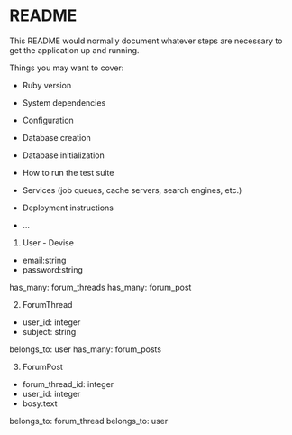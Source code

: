 # README

This README would normally document whatever steps are necessary to get the
application up and running.

Things you may want to cover:

* Ruby version

* System dependencies

* Configuration

* Database creation

* Database initialization

* How to run the test suite

* Services (job queues, cache servers, search engines, etc.)

* Deployment instructions

* ...

1. User - Devise
  * email:string
  * password:string

  has_many: forum_threads
  has_many: forum_post

2. ForumThread
  * user_id: integer
  * subject: string

  belongs_to: user
  has_many: forum_posts

3. ForumPost
  * forum_thread_id: integer
  * user_id: integer
  * bosy:text

  belongs_to: forum_thread
  belongs_to: user